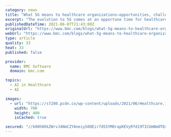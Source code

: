 ```yaml
---
category: news
title: "What 5G means to healthcare organizations—opportunities, challenges, and solutions"
excerpt: "The evolution to 5G comes at an opportune time for healthcare organizations as they make telemedicine and remote care a key element of data-driven business strategies. This allows them to use resources more efficiently,"
publishedDateTime: 2021-06-07T21:43:00Z
originalUrl: "https://www.bmc.com/blogs/what-5g-means-to-healthcare-organizations/"
webUrl: "https://www.bmc.com/blogs/what-5g-means-to-healthcare-organizations/"
type: article
quality: 33
heat: 33
published: false

provider:
  name: BMC Software
  domain: bmc.com

topics:
  - AI in Healthcare
  - AI

images:
  - url: "https://s7280.pcdn.co/wp-content/uploads/2021/06/Healthcare.jpg.optimal.jpg"
    width: 700
    height: 400
    isCached: true

secured: "//k00h0OkZWrvJ4NmCZYAneiyS0OEir7dS5YM0rapKEVyRfd19TICUmNmOTQrpsXA3GI3pRfaA7NtchxMa75x/5LyBd8XqYEgdo0gSjPQMDqHjm16PGT5m5bqpevovUQR2xp3eb+LaW2udObda7b2ISuwvhmf83V++TsqUzUY3sqv2UhYnNMr28SpS/mEO4QNXNreDj/2Y2GsvWy1i0U/A+6ds7kq6fM57TY3n+7Y4xiLyNzwUiB49ckaE69ID7DuGvHDVF6PwkTRvQ5X4TZ3rQGSiDbOe/mB2IMX4dAZb/3tk7Km+/W7vjEjic/qGMLICjh43DLmCTwwwoRhnI3UhFyrF+lMvR8PJIa26eATTQ=;mhSeEYMUHWbwJs1mKe2mAA=="
---
```


